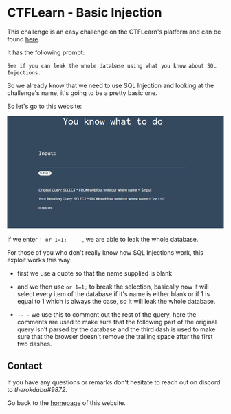 # CTFLearn - Basic Injection

This challenge is an easy challenge on the CTFLearn's platform and can be found [here](https://ctflearn.com/challenge/88).

It has the following prompt:

```
See if you can leak the whole database using what you know about SQL Injections. 
```

So we already know that we need to use SQL Injection and looking at the challenge's name, it's going to be a pretty basic one.

So let's go to this website:

![Basic%20Injection/webpage.png](/images/Basic%20Injection/webpage.png)

If we enter `' or 1=1; -- -`, we are able to leak the whole database.

For those of you who don't really know how SQL Injections work, this exploit works this way:

- first we use a quote so that the name supplied is blank

- and we then use `or 1=1;` to break the selection, basically now it will select every item of the database if it's name is either blank or if 1 is equal to 1 which is always the case, so it will leak the whole database.

- `-- -` we use this to comment out the rest of the query, here the comments are used to make sure that the following part of the original query isn't parsed by the database and the third dash is used to make sure that the browser doesn't remove the trailing space after the first two dashes. 

## Contact
If you have any questions or remarks don't hesitate to reach out on discord to *therokdaba#9872*.

Go back to the [homepage](https://therokdaba.github.io/) of this website.